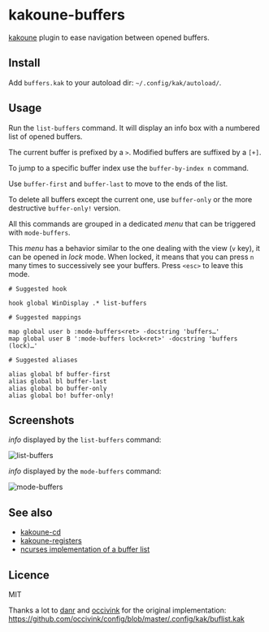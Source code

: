 # kakoune-buffers

[kakoune](http://kakoune.org) plugin to ease navigation between opened buffers.

## Install

Add `buffers.kak` to your autoload dir: `~/.config/kak/autoload/`.

## Usage

Run the `list-buffers` command. It will display an info box with a numbered list of opened buffers.

The current buffer is prefixed by a `>`. Modified buffers are suffixed by a `[+]`.

To jump to a specific buffer index use the `buffer-by-index n` command.

Use `buffer-first` and `buffer-last` to move to the ends of the list.

To delete all buffers except the current one, use `buffer-only` or the more destructive `buffer-only!` version.

All this commands are grouped in a dedicated *menu* that can be triggered with `mode-buffers`.

This *menu* has a behavior similar to the one dealing with the view (`v` key), it can be opened
in *lock* mode. When locked, it means that you can press `n` many times to successively see your buffers.
Press `<esc>` to leave this mode.

```
# Suggested hook

hook global WinDisplay .* list-buffers

# Suggested mappings

map global user b :mode-buffers<ret> -docstring 'buffers…'
map global user B ':mode-buffers lock<ret>' -docstring 'buffers (lock)…'

# Suggested aliases

alias global bf buffer-first
alias global bl buffer-last
alias global bo buffer-only
alias global bo! buffer-only!
```

## Screenshots

*info* displayed by the `list-buffers` command:

![list-buffers](https://raw.githubusercontent.com/delapouite/kakoune-buffers/master/list-buffers.jpg)

*info* displayed by the `mode-buffers` command:

![mode-buffers](https://raw.githubusercontent.com/delapouite/kakoune-buffers/master/mode-buffers.jpg)

## See also

- [kakoune-cd](https://github.com/Delapouite/kakoune-cd)
- [kakoune-registers](https://github.com/Delapouite/kakoune-registers)
- [ncurses implementation of a buffer list](https://github.com/mawww/kakoune/pull/1065)

## Licence

MIT

Thanks a lot to [danr](https://github.com/danr) and [occivink](https://github.com/occivink)
for the original implementation: https://github.com/occivink/config/blob/master/.config/kak/buflist.kak
